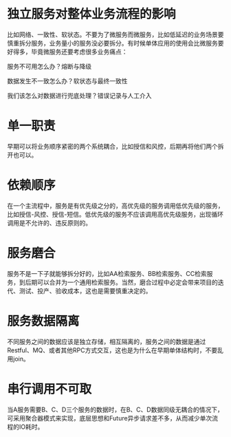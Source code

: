 # 独立服务对整体业务流程的影响

比如网络、一致性、软状态。不要为了微服务而微服务，比如低延迟的业务场景要慎重拆分服务，业务量小的服务没必要拆分。有时候单体应用的使用会比微服务要好得多，毕竟微服务还要考虑很多业务痛点：

服务不可用怎么办？熔断与降级

数据发生不一致怎么办？软状态与最终一致性

我们该怎么对数据进行兜底处理？错误记录与人工介入

# 单一职责

早期可以将业务顺序紧密的两个系统耦合，比如授信和风控，后期再将他们两个拆开也可以。

# 依赖顺序

在一个主流程中，服务是有优先级之分的，高优先级的服务调用低优先级的服务，比如授信-风控、授信-短信。低优先级的服务不应该调用高优先级服务，出现循环调用是不允许的、违反原则的。

# 服务磨合

服务不是一下子就能够拆分好的，比如AA检索服务、BB检索服务、CC检索服务，到后期可以合并为一个通用检索服务。当然，磨合过程中必定会带来项目的迭代、测试、投产、验收成本，这也是需要慎重决定的。

# 服务数据隔离

不同服务之间的数据应该是独立存储，相互隔离的，服务之间的数据是通过Restful、MQ、或者其他RPC方式交互，这也是为什么在早期单体结构时，不要乱用join。

# 串行调用不可取

当A服务需要B、C、D三个服务的数据时，在B、C、D数据同级无耦合的情况下，可采用聚合器模式来实现，底层思想和Future异步请求差不多，从而减少单次流程的IO耗时。